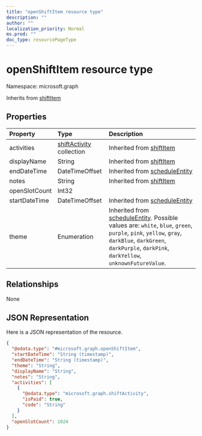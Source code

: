 ```yaml
---
title: "openShiftItem resource type"
description: ""
author: ""
localization_priority: Normal
ms.prod: ""
doc_type: resourcePageType
---
```


# openShiftItem resource type


Namespace: microsoft.graph




Inherits from [shiftItem](../resources/shiftitem.md)

## Properties
|Property|Type|Description|
|:---|:---|:---|
|activities|[shiftActivity](../resources/shiftactivity.md) collection| Inherited from [shiftItem](../resources/shiftitem.md)|
|displayName|String| Inherited from [shiftItem](../resources/shiftitem.md)|
|endDateTime|DateTimeOffset| Inherited from [scheduleEntity](../resources/scheduleentity.md)|
|notes|String| Inherited from [shiftItem](../resources/shiftitem.md)|
|openSlotCount|Int32||
|startDateTime|DateTimeOffset| Inherited from [scheduleEntity](../resources/scheduleentity.md)|
|theme|Enumeration| Inherited from [scheduleEntity](../resources/scheduleentity.md). Possible values are: `white`, `blue`, `green`, `purple`, `pink`, `yellow`, `gray`, `darkBlue`, `darkGreen`, `darkPurple`, `darkPink`, `darkYellow`, `unknownFutureValue`.|

## Relationships
None

## JSON Representation
Here is a JSON representation of the resource.
<!-- {
  "blockType": "resource",
  "@odata.type": "microsoft.graph.openShiftItem"
}
-->
``` json
{
  "@odata.type": "#microsoft.graph.openShiftItem",
  "startDateTime": "String (timestamp)",
  "endDateTime": "String (timestamp)",
  "theme": "String",
  "displayName": "String",
  "notes": "String",
  "activities": [
    {
      "@odata.type": "microsoft.graph.shiftActivity",
      "isPaid": true,
      "code": "String"
    }
  ],
  "openSlotCount": 1024
}
```

